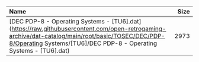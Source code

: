 |Name|Size|
|:---|---:|
|[DEC PDP-8 - Operating Systems - [TU6].dat](https://raw.githubusercontent.com/open-retrogaming-archive/dat-catalog/main/root/basic/TOSEC/DEC/PDP-8/Operating Systems/[TU6]/DEC PDP-8 - Operating Systems - [TU6].dat)|2973|
